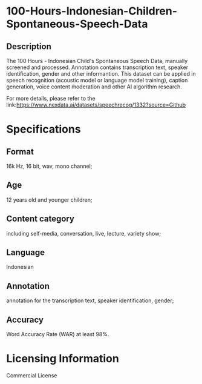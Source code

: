 # 100-Hours-Indonesian-Children-Spontaneous-Speech-Data

## Description
The 100 Hours - Indonesian Child's Spontaneous Speech Data, manually screened and processed. Annotation contains transcription text, speaker identification, gender and other informantion. This dataset can be applied in speech recognition (acoustic model or language model training), caption generation, voice content moderation and other AI algorithm research.

For more details, please refer to the link:https://www.nexdata.ai/datasets/speechrecog/1332?source=Github


# Specifications
## Format
16k Hz, 16 bit, wav, mono channel;
## Age
12 years old and younger children;
## Content category
including self-media, conversation, live, lecture, variety show;
## Language
Indonesian
## Annotation
annotation for the transcription text, speaker identification, gender;
## Accuracy
Word Accuracy Rate (WAR) at least 98%.

# Licensing Information
Commercial License
